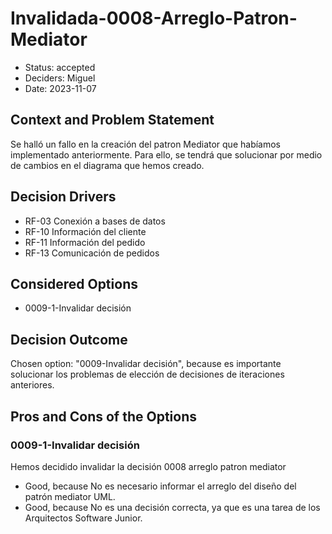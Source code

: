 # Invalidada-0008-Arreglo-Patron-Mediator

* Status: accepted
* Deciders: Miguel
* Date: 2023-11-07

## Context and Problem Statement

Se halló un fallo en la creación del patron Mediator que habíamos implementado anteriormente. Para ello, se tendrá que solucionar por medio de cambios en el diagrama que hemos creado.

## Decision Drivers

* RF-03 Conexión a bases de datos
* RF-10 Información del cliente
* RF-11 Información del pedido
* RF-13 Comunicación de pedidos

## Considered Options

* 0009-1-Invalidar decisión

## Decision Outcome

Chosen option: "0009-Invalidar decisión", because es importante solucionar los problemas de elección de decisiones de iteraciones anteriores.

## Pros and Cons of the Options

### 0009-1-Invalidar decisión

Hemos decidido invalidar la decisión 0008 arreglo patron mediator

* Good, because No es necesario informar el arreglo del diseño del patrón mediator UML.
* Good, because No es una decisión correcta, ya que es una tarea de los Arquitectos Software Junior.

